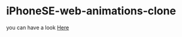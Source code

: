# iPhoneSE-web-animations-clone
you can have a look [Here](https://i-phone-se-web-animations-clone.vercel.app/)
